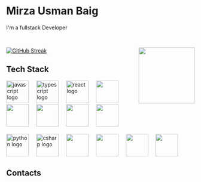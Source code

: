 <div style="display:"flex" ">
<h1>Mirza Usman Baig</h1> 
</div>
<p>I'm a fullstack Developer</p>
<br>


[![GitHub Streak](https://nirzak-streak-stats.vercel.app?user=Code-Mindscape&theme=midnight-purple&hide_border=true&border_radius=20.6&date_format=j%20M%5B%20Y%5D)](https://git.io/streak-stats)
<img align="right" height="150" src="https://res.cloudinary.com/codemindscape/image/upload/v1760450752/Generated_Image_October_13_2025_-_6_47PM_1_1_wypsqp.png"  />

###

<div align="left">
  <h2>Tech Stack</h2>
  <img src="https://cdn.jsdelivr.net/gh/devicons/devicon/icons/javascript/javascript-original.svg" height="60" alt="javascript logo"  />
  <img width="12" />
  <img src="https://cdn.jsdelivr.net/gh/devicons/devicon/icons/typescript/typescript-original.svg" height="60" alt="typescript logo"  />
  <img width="12" />
  <img src="https://cdn.jsdelivr.net/gh/devicons/devicon/icons/react/react-original.svg" height="60" alt="react logo"  />
  <img width="12" />
  <img src="https://cdn.jsdelivr.net/gh/devicons/devicon@latest/icons/nextjs/nextjs-original.svg" height="60" />
  <img width="12" />
  <img src="https://cdn.jsdelivr.net/gh/devicons/devicon@latest/icons/nodejs/nodejs-original.svg" height="60" />
  <img width="12" />
  <img src="https://cdn.jsdelivr.net/gh/devicons/devicon@latest/icons/electron/electron-original.svg" height="60"/>
  <img width="12" />
  <img src="https://cdn.jsdelivr.net/gh/devicons/devicon@latest/icons/mongodb/mongodb-original.svg" height="60"/>
  <img width="12" />
  <img src="https://cdn.jsdelivr.net/gh/devicons/devicon@latest/icons/mysql/mysql-original-wordmark.svg" height="60"/>
  <br>
  <br>
  <img src="https://cdn.jsdelivr.net/gh/devicons/devicon/icons/python/python-original.svg" height="60" alt="python logo"  />
  <img width="12" />
  <img src="https://cdn.jsdelivr.net/gh/devicons/devicon/icons/csharp/csharp-original.svg" height="60" alt="csharp logo"  />
  <img width="12" />
  <img src="https://cdn.jsdelivr.net/gh/devicons/devicon@latest/icons/cplusplus/cplusplus-original.svg" height="60"/>
  <img width="12" />
  <img src="https://cdn.jsdelivr.net/gh/devicons/devicon@latest/icons/postgresql/postgresql-original.svg" height="60" />
  <img width="12" />
  <img src="https://cdn.jsdelivr.net/gh/devicons/devicon@latest/icons/prisma/prisma-original.svg" height="60"/>
  <img width="12" />
  <img src="https://cdn.jsdelivr.net/gh/devicons/devicon@latest/icons/googlecloud/googlecloud-original.svg" height="60"/>
  <img width="12" />
</div>

###

<div align="left">
  <h2>Contacts</h2>
  
</div>
